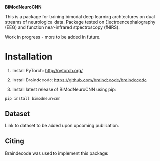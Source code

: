 **BiModNeuroCNN**

This is a package for training bimodal deep learning archtectures on dual streams 
of neurological data. Package tested on Electroencephalography (EEG) and 
function near-infrared stpectroscopy (fNIRS).

Work in progress - more to be added in future.

# Installation

1. Install PyTorch: http://pytorch.org/
2. Install Braindecode: https://github.com/braindecode/braindecode

3. Install latest release of BiModNeuroCNN using pip:
```
pip install bimodneurocnn
```

## Dataset
Link to dataset to be added upon upcoming publication.

## Citing
Braindecode was used to implement this package:
